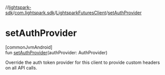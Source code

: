 //[lightspark-sdk](../../../index.md)/[com.lightspark.sdk](../index.md)/[LightsparkFuturesClient](index.md)/[setAuthProvider](set-auth-provider.md)

# setAuthProvider

[commonJvmAndroid]\
fun [setAuthProvider](set-auth-provider.md)(authProvider: AuthProvider)

Override the auth token provider for this client to provide custom headers on all API calls.
